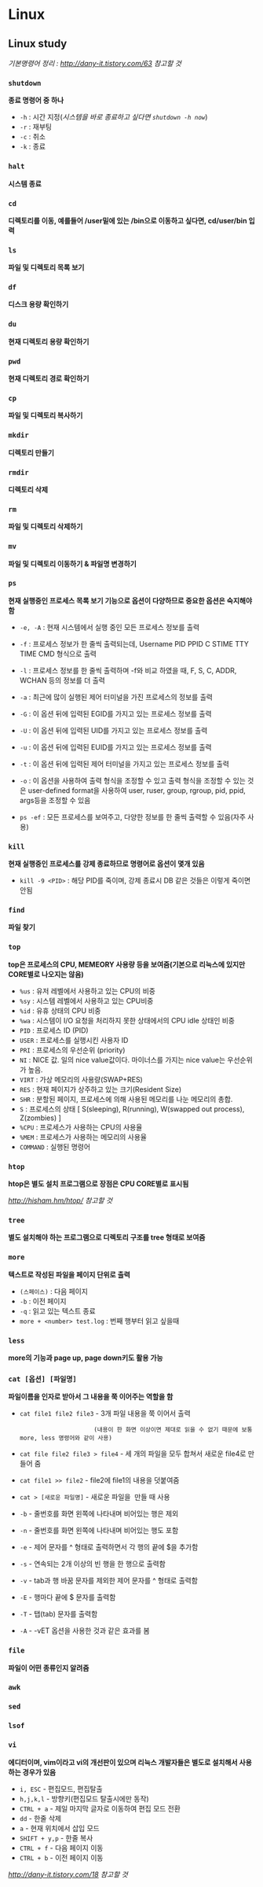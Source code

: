 # Linux

## Linux study
*기본명령어 정리 : http://dany-it.tistory.com/63 참고할 것*
### `shutdown`
**종료 명령어 중 하나**

* `-h` : 시간 지정(_시스템을 바로 종료하고 싶다면 `shutdown -h now`_)
* `-r` : 재부팅
* `-c` : 취소
* `-k` : 종료

### `halt`
**시스템 종료**

### `cd`
**디렉토리를 이동, 예를들어 /user밑에 있는 /bin으로 이동하고 싶다면, cd/user/bin 입력**
### `ls`
**파일 및 디렉토리 목록 보기**

### `df`
**디스크 용량 확인하기**

### `du`
**현재 디렉토리 용량 확인하기**

### `pwd`
**현재 디렉토리 경로 확인하기**

### `cp`
**파일 및 디렉토리 복사하기**

### `mkdir`
**디렉토리 만들기**

### `rmdir`
**디렉토리 삭제**

### `rm`
**파일 및 디렉토리 삭제하기**

### `mv`
**파일 및 디렉토리 이동하기 & 파일명 변경하기**

### `ps`
**현재 실행중인 프로세스 목록 보기 기능으로 옵션이 다양하므로 중요한 옵션은 숙지해야함**

* `-e, -A` : 현재 시스템에서 실행 중인 모든 프로세스 정보를 출력

* `-f` : 프로세스 정보가 한 줄씩 출력되는데, Username PID PPID C STIME TTY TIME CMD 형식으로 출력

* `-l` : 프로세스 정보를 한 줄씩 출력하며 -f와 비교 하였을 때, F, S, C, ADDR, WCHAN 등의 정보를 더 출력

* `-a` : 최근에 많이 실행된 제어 터미널을 가진 프로세스의 정보를 출력

* `-G` : 이 옵션 뒤에 입력된 EGID를 가지고 있는 프로세스 정보를 출력

* `-U` : 이 옵션 뒤에 입력된 UID를 가지고 있는 프로세스 정보를 출력

* `-u` : 이 옵션 뒤에 입력된 EUID를 가지고 있는 프로세스 정보를 출력

* `-t` : 이 옵션 뒤에 입력된 제어 터미널을 가지고 있는 프로세스 정보를 출력

* `-o` : 이 옵션을 사용하여 출력 형식을 조정할 수 있고 출력 형식을 조정할 수 있는 것은 user-defined format을 사용하여 user, ruser, group, rgroup, pid, ppid, args등을 조정할 수 있음

* `ps -ef` : 모든 프로세스를 보여주고, 다양한 정보를 한 줄씩 출력할 수 있음(자주 사용)

### `kill`
**현재 실행중인 프로세스를 강제 종료하므로 명령어로 옵션이 몇개 있음**
* `kill -9 <PID>` : 해당 PID를 죽이며, 강제 종료시 DB 같은 것들은 이렇게 죽이면 안됨

### `find`
**파일 찾기**

### `top`
**top은 프로세스의 CPU, MEMEORY 사용량 등을 보여줌(기본으로 리눅스에 있지만 CORE별로 나오지는 않음)**
* `%us`  : 유저 레벨에서 사용하고 있는 CPU의 비중
* `%sy` : 시스템 레벨에서 사용하고 있는 CPU비중
* `%id` : 유휴 상태의 CPU 비중
* `%wa` : 시스템이 I/O 요청을 처리하지 못한 상태에서의 CPU idle 상태인 비중
* `PID` : 프로세스 ID (PID)
* `USER` : 프로세스를 실행시킨 사용자 ID
* `PRI` : 프로세스의 우선순위 (priority)
* `NI` : NICE 값. 일의 nice value값이다. 마이너스를 가지는 nice value는 우선순위가 높음.
* `VIRT` : 가상 메모리의 사용량(SWAP+RES)
* `RES` : 현재 페이지가 상주하고 있는 크기(Resident Size)
* `SHR` : 분할된 페이지, 프로세스에 의해 사용된 메모리를 나눈 메모리의 총합.
* `S` : 프로세스의 상태 [ S(sleeping), R(running), W(swapped out process), Z(zombies) ]
* `%CPU` : 프로세스가 사용하는 CPU의 사용율
* `%MEM` : 프로세스가 사용하는 메모리의 사용율
* `COMMAND` : 실행된 명령어

### `htop`
**htop은 별도 설치 프로그램으로 장점은 CPU CORE별로 표시됨**

*http://hisham.hm/htop/ 참고할 것*

### `tree`
**별도 설치해야 하는 프로그램으로 디렉토리 구조를 tree 형태로 보여줌**

### `more`
**텍스트로 작성된 파일을 페이지 단위로 출력**

* `(스페이스)` : 다음 페이지
* `-b` : 이전 페이지
* `-q` : 읽고 있는 텍스트 종료
* `more + <number> test.log` : <number>번째 행부터 읽고 싶을때

### `less`
**more의 기능과 page up, page down키도 활용 가능**

### `cat [옵션] [파일명]`
**파일이름을 인자로 받아서 그 내용을 쭉 이어주는 역할을 함**

* `cat file1 file2 file3` - 3개 파일 내용을 쭉 이어서 출력

                           (내용이 한 화면 이상이면 제대로 읽을 수 없기 때문에 보통 more, less 명령어와 같이 사용)
* `cat file file2 file3 > file4` - 세 개의 파일을 모두 합쳐서 새로운 file4로 만들어 줌
* `cat file1 >> file2` - file2에 file1의 내용을 덧붙여줌
* `cat > [새로운 파일명]` - 새로운 파일을  만들 때 사용
* `-b` - 줄번호를 화면 왼쪽에 나타내며 비어있는 행은 제외
* `-n` - 줄번호를 화면 왼쪽에 나타내며 비어있는 행도 포함
* `-e` - 제어 문자를 ^ 형태로 출력하면서 각 행의 끝에 $을 추가함
* `-s` - 연속되는 2개 이상의 빈 행을 한 행으로 출력함
* `-v` - tab과 행 바꿈 문자를 제외한 제어 문자를 ^ 형태로 출력함
* `-E` - 행마다 끝에 $ 문자를 출력함
* `-T` - 탭(tab) 문자를 출력함
* `-A` - -vET 옵션을 사용한 것과 같은 효과를 봄

### `file`
**파일이 어떤 종류인지 알려줌**

### `awk`

### `sed`

### `lsof`

### `vi`
**에디터이며, vim이라고 vi의 개선판이 있으며 리눅스 개발자들은 별도로 설치해서 사용하는 경우가 있음**
* `i, ESC` - 편집모드, 편집탈출
* `h,j,k,l` - 방향키(편집모드 탈출시에만 동작)
* `CTRL + a` - 제일 마지막 글자로 이동하여 편집 모드 전환
* `dd` - 한줄 삭제
* `a` - 현재 위치에서 삽입 모드
* `SHIFT + y,p` - 한줄 복사
* `CTRL + f` - 다음 페이지 이동
* `CTRL + b` - 이전 페이지 이동

*http://dany-it.tistory.com/18 참고할 것*
